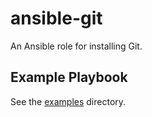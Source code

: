 # ansible-git

An Ansible role for installing Git.

## Example Playbook

See the [examples](./examples/) directory.
